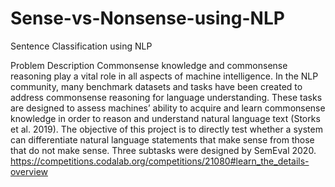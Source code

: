 # Sense-vs-Nonsense-using-NLP
Sentence Classification using NLP


Problem Description
Commonsense knowledge and commonsense reasoning play a vital role in all aspects of
machine intelligence. In the NLP community, many benchmark datasets and tasks have been
created to address commonsense reasoning for language understanding. These tasks are
designed to assess machines’ ability to acquire and learn commonsense knowledge in order to
reason and understand natural language text (Storks et al. 2019).
The objective of this project is to directly test whether a system can differentiate natural
language statements that make sense from those that do not make sense. Three subtasks were
designed by SemEval 2020.
https://competitions.codalab.org/competitions/21080#learn_the_details-overview

